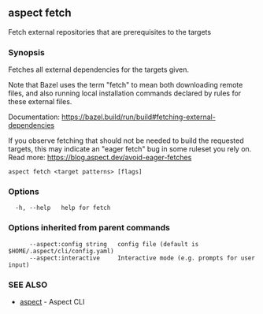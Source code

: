 ## aspect fetch

Fetch external repositories that are prerequisites to the targets

### Synopsis

Fetches all external dependencies for the targets given.

Note that Bazel uses the term "fetch" to mean both downloading remote files, and also running local
installation commands declared by rules for these external files.

Documentation: <https://bazel.build/run/build#fetching-external-dependencies>

If you observe fetching that should not be needed to build the
requested targets, this may indicate an "eager fetch" bug in some ruleset you rely on.
Read more: <https://blog.aspect.dev/avoid-eager-fetches>

```
aspect fetch <target patterns> [flags]
```

### Options

```
  -h, --help   help for fetch
```

### Options inherited from parent commands

```
      --aspect:config string   config file (default is $HOME/.aspect/cli/config.yaml)
      --aspect:interactive     Interactive mode (e.g. prompts for user input)
```

### SEE ALSO

* [aspect](aspect.md)	 - Aspect CLI

